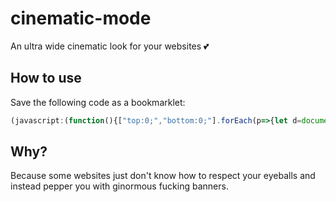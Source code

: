 # cinematic-mode
An ultra wide cinematic look for your websites 💕

## How to use
Save the following code as a bookmarklet:
```js
(javascript:(function(){["top:0;","bottom:0;"].forEach(p=>{let d=document.createElement("div");d.style.cssText=`position:fixed;left:0;display:block;z-index:9999;background:black;width:100%;height:40vh;${p}`,document.body.appendChild(d)})})();)
```

## Why?
Because some websites just don't know how to respect your eyeballs and instead pepper you with ginormous fucking banners.
